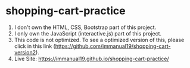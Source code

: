 # shopping-cart-practice

1. I don't own the HTML, CSS, Bootstrap part of this project.
2. I only own the JavaScript (interactive.js) part of this project.
3. This code is not optimized. To see a optimized version of this, please click in this link (https://github.com/immanual19/shopping-cart-version2).
4. Live Site: https://immanual19.github.io/shopping-cart-practice/